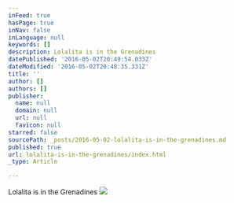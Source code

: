 ```yaml
---
inFeed: true
hasPage: true
inNav: false
inLanguage: null
keywords: []
description: Lolalita is in the Grenadines
datePublished: '2016-05-02T20:49:54.033Z'
dateModified: '2016-05-02T20:48:35.331Z'
title: ''
author: []
authors: []
publisher:
  name: null
  domain: null
  url: null
  favicon: null
starred: false
sourcePath: _posts/2016-05-02-lolalita-is-in-the-grenadines.md
published: true
url: lolalita-is-in-the-grenadines/index.html
_type: Article

---
```

Lolalita is in the Grenadines
![](https://the-grid-user-content.s3-us-west-2.amazonaws.com/960dee63-4425-4e0f-9d4a-867ac0df1ff1.jpg)